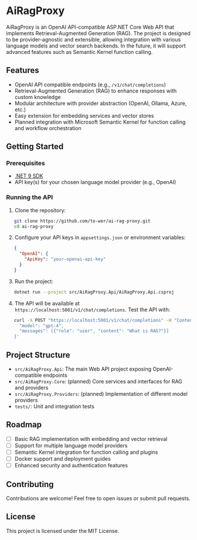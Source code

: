 # AiRagProxy

AiRagProxy is an OpenAI API-compatible ASP.NET Core Web API that implements Retrieval-Augmented Generation (RAG). The project is designed to be provider-agnostic and extensible, allowing integration with various language models and vector search backends. In the future, it will support advanced features such as Semantic Kernel function calling.

## Features

- OpenAI API compatible endpoints (e.g., `/v1/chat/completions`)
- Retrieval-Augmented Generation (RAG) to enhance responses with custom knowledge
- Modular architecture with provider abstraction (OpenAI, Ollama, Azure, etc.)
- Easy extension for embedding services and vector stores
- Planned integration with Microsoft Semantic Kernel for function calling and workflow orchestration

## Getting Started

### Prerequisites

- [.NET 9 SDK](https://dotnet.microsoft.com/download)
- API key(s) for your chosen language model provider (e.g., OpenAI)

### Running the API

1. Clone the repository:
```bash
   git clone https://github.com/to-wer/ai-rag-proxy.git
   cd ai-rag-proxy
```

2. Configure your API keys in `appsettings.json` or environment variables:

```json
   {
     "OpenAI": {
       "ApiKey": "your-openai-api-key"
     }
   }
```

3. Run the project:

```bash
   dotnet run --project src/AiRagProxy.Api/AiRagProxy.Api.csproj
   ```

4. The API will be available at `https://localhost:5001/v1/chat/completions`. Test the API with:
```bash
   curl -X POST "https://localhost:5001/v1/chat/completions" -H "Content-Type: application/json" -d '{
     "model": "gpt-4",
     "messages": [{"role": "user", "content": "What is RAG?"}]
   }'
```


## Project Structure

* `src/AiRagProxy.Api`: The main Web API project exposing OpenAI-compatible endpoints
* `src/AiRagProxy.Core`: (planned) Core services and interfaces for RAG and providers
* `src/AiRagProxy.Providers`: (planned) Implementation of different model providers
* `tests/`: Unit and integration tests

## Roadmap

* [ ] Basic RAG implementation with embedding and vector retrieval
* [ ] Support for multiple language model providers
* [ ] Semantic Kernel integration for function calling and plugins
* [ ] Docker support and deployment guides
* [ ] Enhanced security and authentication features

## Contributing

Contributions are welcome! Feel free to open issues or submit pull requests.

## License

This project is licensed under the MIT License.
